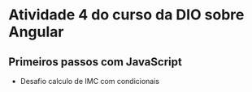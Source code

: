 # Atividade 4 do curso da DIO sobre Angular
## Primeiros passos com JavaScript
- Desafio calculo de IMC com condicionais
